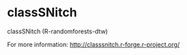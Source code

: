 # classSNitch
classSNitch (R-randomforests-dtw)

For  more information:
http://classsnitch.r-forge.r-project.org/
